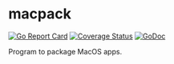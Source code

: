 # macpack
[![Go Report Card](https://goreportcard.com/badge/github.com/murlokswarm/macpack)](https://goreportcard.com/report/github.com/murlokswarm/macpack)
[![Coverage Status](https://coveralls.io/repos/github/murlokswarm/macpack/badge.svg?branch=master)](https://coveralls.io/github/murlokswarm/macpack?branch=master)
[![GoDoc](https://godoc.org/github.com/murlokswarm/macpack?status.svg)](https://godoc.org/github.com/murlokswarm/macpack)

Program to package MacOS apps.